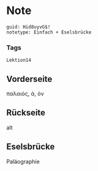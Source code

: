 # Note
```
guid: Hid8uyvG$!
notetype: Einfach + Eselsbrücke
```

### Tags
```
Lektion14
```

## Vorderseite
παλαιός, ά, όν

## Rückseite
alt

## Eselsbrücke
Paläographie
